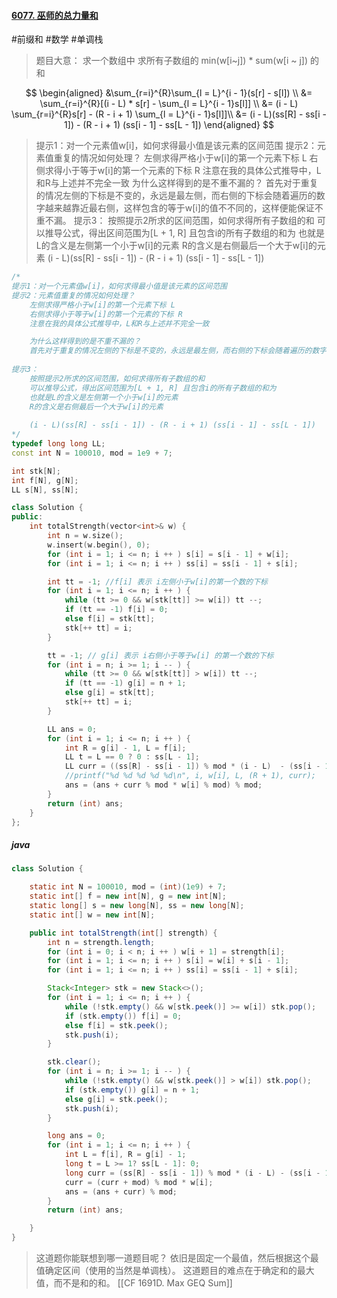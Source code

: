 #### [6077. 巫师的总力量和](https://leetcode.cn/problems/sum-of-total-strength-of-wizards/)
#前缀和 #数学 #单调栈 
> 题目大意：
> 	求一个数组中 求所有子数组的 min(w[i~j]) * sum(w[i ~ j]) 的和

$$
\begin{aligned}
&\sum_{r=i}^{R}\sum_{l = L}^{i - 1}(s[r] - s[l]) \\
&= \sum_{r=i}^{R}[(i - L) * s[r] - \sum_{l = L}^{i - 1}s[l]] \\
&= (i - L)  \sum_{r=i}^{R}s[r] - (R - i + 1) \sum_{l = L}^{i - 1}s[l]]\\
&= (i - L)(ss[R] - ss[i - 1]) - (R - i + 1) (ss[i - 1] - ss[L - 1])
\end{aligned}
$$
>提示1：对一个元素值w[i]，如何求得最小值是该元素的区间范围
提示2：元素值重复的情况如何处理？
	左侧求得严格小于w[i]的第一个元素下标 L
	右侧求得小于等于w[i]的第一个元素的下标 R
	注意在我的具体公式推导中，L和R与上述并不完全一致
	为什么这样得到的是不重不漏的？
	首先对于重复的情况左侧的下标是不变的，永远是最左侧，而右侧的下标会随着遍历的数字越来越靠近最右侧，这样包含的等于w[i]的值不不同的，这样便能保证不重不漏。
提示3：
	按照提示2所求的区间范围，如何求得所有子数组的和
	可以推导公式，得出区间范围为[L + 1, R] 且包含i的所有子数组的和为
	也就是L的含义是左侧第一个小于w[i]的元素
	R的含义是右侧最后一个大于w[i]的元素
	(i - L)(ss[R] - ss[i - 1]) - (R - i + 1) (ss[i - 1] - ss[L - 1])

~~~c++
/*
提示1：对一个元素值w[i]，如何求得最小值是该元素的区间范围
提示2：元素值重复的情况如何处理？
	左侧求得严格小于w[i]的第一个元素下标 L
	右侧求得小于等于w[i]的第一个元素的下标 R
	注意在我的具体公式推导中，L和R与上述并不完全一致

	为什么这样得到的是不重不漏的？
	首先对于重复的情况左侧的下标是不变的，永远是最左侧，而右侧的下标会随着遍历的数字越来越靠近最右侧，这样包含的等于w[i]的值不不同的，这样便能保证不重不漏。
	
提示3：
	按照提示2所求的区间范围，如何求得所有子数组的和
	可以推导公式，得出区间范围为[L + 1, R] 且包含i的所有子数组的和为
	也就是L的含义是左侧第一个小于w[i]的元素
	R的含义是右侧最后一个大于w[i]的元素
	
	(i - L)(ss[R] - ss[i - 1]) - (R - i + 1) (ss[i - 1] - ss[L - 1])
*/
typedef long long LL; 
const int N = 100010, mod = 1e9 + 7; 

int stk[N];
int f[N], g[N]; 
LL s[N], ss[N]; 

class Solution {
public:
    int totalStrength(vector<int>& w) {
        int n = w.size(); 
        w.insert(w.begin(), 0); 
        for (int i = 1; i <= n; i ++ ) s[i] = s[i - 1] + w[i]; 
        for (int i = 1; i <= n; i ++ ) ss[i] = ss[i - 1] + s[i]; 

        int tt = -1; //f[i] 表示 i左侧小于w[i]的第一个数的下标
        for (int i = 1; i <= n; i ++ ) {
            while (tt >= 0 && w[stk[tt]] >= w[i]) tt --; 
            if (tt == -1) f[i] = 0;
            else f[i] = stk[tt]; 
            stk[++ tt] = i; 
        }

        tt = -1; // g[i] 表示 i右侧小于等于w[i] 的第一个数的下标
        for (int i = n; i >= 1; i -- ) {
            while (tt >= 0 && w[stk[tt]] > w[i]) tt --; 
            if (tt == -1) g[i] = n + 1; 
            else g[i] = stk[tt];
            stk[++ tt] = i; 
        }

        LL ans = 0; 
        for (int i = 1; i <= n; i ++ ) {
            int R = g[i] - 1, L = f[i]; 
            LL t = L == 0 ? 0 : ss[L - 1]; 
            LL curr = ((ss[R] - ss[i - 1]) % mod * (i - L)  - (ss[i - 1] - t) % mod * (R - i + 1) + mod) % mod; 
            //printf("%d %d %d %d %d\n", i, w[i], L, (R + 1), curr); 
            ans = (ans + curr % mod * w[i] % mod) % mod; 
        }
        return (int) ans; 
    }
};
~~~

##### java
~~~java
class Solution {

    static int N = 100010, mod = (int)(1e9) + 7; 
    static int[] f = new int[N], g = new int[N];
    static long[] s = new long[N], ss = new long[N]; 
    static int[] w = new int[N];

    public int totalStrength(int[] strength) {
        int n = strength.length;
        for (int i = 0; i < n; i ++ ) w[i + 1] = strength[i]; 
        for (int i = 1; i <= n; i ++ ) s[i] = w[i] + s[i - 1]; 
        for (int i = 1; i <= n; i ++ ) ss[i] = ss[i - 1] + s[i]; 

        Stack<Integer> stk = new Stack<>(); 
        for (int i = 1; i <= n; i ++ ) {
            while (!stk.empty() && w[stk.peek()] >= w[i]) stk.pop(); 
            if (stk.empty()) f[i] = 0;
            else f[i] = stk.peek(); 
            stk.push(i); 
        }

        stk.clear(); 
        for (int i = n; i >= 1; i -- ) {
            while (!stk.empty() && w[stk.peek()] > w[i]) stk.pop(); 
            if (stk.empty()) g[i] = n + 1;
            else g[i] = stk.peek(); 
            stk.push(i);  
        }

        long ans = 0; 
        for (int i = 1; i <= n; i ++ ) {
            int L = f[i], R = g[i] - 1; 
            long t = L >= 1? ss[L - 1]: 0;
            long curr = (ss[R] - ss[i - 1]) % mod * (i - L) - (ss[i - 1] - t) % mod * (R - i + 1);
            curr = (curr + mod) % mod * w[i]; 
            ans = (ans + curr) % mod; 
        }
        return (int) ans; 

    }
}
~~~

> 这道题你能联想到哪一道题目呢？
> 依旧是固定一个最值，然后根据这个最值确定区间（使用的当然是单调栈）。
> 这道题目的难点在于确定和的最大值，而不是和的和。
> [[CF 1691D. Max GEQ Sum]]